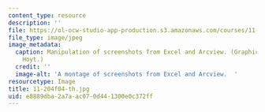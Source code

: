 ```yaml
---
content_type: resource
description: ''
file: https://ol-ocw-studio-app-production.s3.amazonaws.com/courses/11-204-planning-communications-and-digital-media-fall-2004/e8889dba2a7aac070d441300e0c372ff_11-204f04-th.jpg
file_type: image/jpeg
image_metadata:
  caption: Manipulation of screenshots from Excel and Arcview. (Graphic by Prof. Lorlene
    Hoyt.)
  credit: ''
  image-alt: 'A montage of screenshots from Excel and Arcview.  '
resourcetype: Image
title: 11-204f04-th.jpg
uid: e8889dba-2a7a-ac07-0d44-1300e0c372ff
---
```

